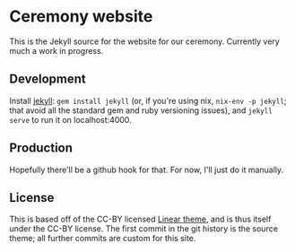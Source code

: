 Ceremony website
================

This is the Jekyll source for the website for our ceremony.  Currently very much a work in progress.

Development
-----------

Install [jekyll](https://jekyllrb.com/): `gem install jekyll` (or, if you're using nix, `nix-env -p jekyll`; that avoid all the standard gem and ruby versioning issues), and `jekyll serve` to run it on localhost:4000.

Production
----------
Hopefully there'll be a github hook for that.  For now, I'll just do it manually.


License
-------
This is based off of the CC-BY licensed [Linear theme](http://jekyllthemes.org/themes/linear/), and is thus itself under the CC-BY license.  The first commit in the git history is the source theme; all further commits are custom for this site.
